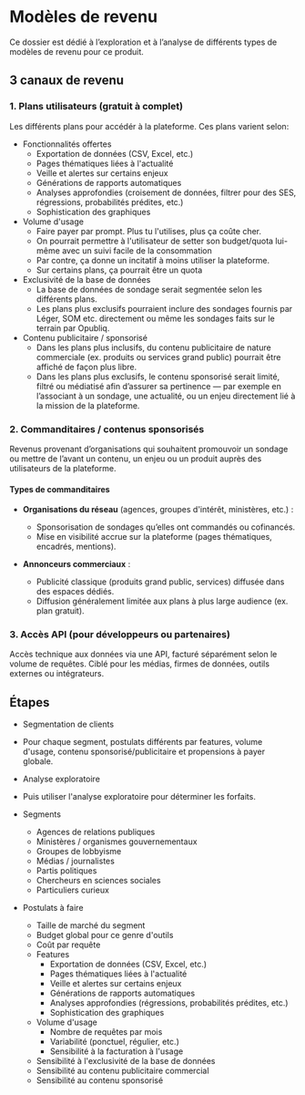 # Modèles de revenu

Ce dossier est dédié à l’exploration et à l’analyse de différents types de modèles de revenu pour ce produit.

## 3 canaux de revenu

### 1. Plans utilisateurs (gratuit à complet)

Les différents plans pour accédér à la plateforme. Ces plans varient selon:

- Fonctionnalités offertes
    - Exportation de données (CSV, Excel, etc.)
    - Pages thématiques liées à l'actualité
    - Veille et alertes sur certains enjeux
    - Générations de rapports automatiques
    - Analyses approfondies (croisement de données, filtrer pour des SES, régressions, probabilités prédites, etc.)
    - Sophistication des graphiques
- Volume d'usage
    - Faire payer par prompt. Plus tu l'utilises, plus ça coûte cher.
    - On pourrait permettre à l'utilisateur de setter son budget/quota lui-même avec un suivi facile de la consommation
    - Par contre, ça donne un incitatif à moins utiliser la plateforme.
    - Sur certains plans, ça pourrait être un quota 
- Exclusivité de la base de données
    - La base de données de sondage serait segmentée selon les différents plans.
    - Les plans plus exclusifs pourraient inclure des sondages fournis par Léger, SOM etc. directement ou même les sondages faits sur le terrain par Opubliq.
- Contenu publicitaire / sponsorisé  
    - Dans les plans plus inclusifs, du contenu publicitaire de nature commerciale (ex. produits ou services grand public) pourrait être affiché de façon plus libre.  
    - Dans les plans plus exclusifs, le contenu sponsorisé serait limité, filtré ou médiatisé afin d’assurer sa pertinence — par exemple en l’associant à un sondage, une actualité, ou un enjeu directement lié à la mission de la plateforme.

### 2. Commanditaires / contenus sponsorisés

Revenus provenant d’organisations qui souhaitent promouvoir un sondage ou mettre de l’avant un contenu, un enjeu ou un produit auprès des utilisateurs de la plateforme.

#### Types de commanditaires

- **Organisations du réseau** (agences, groupes d'intérêt, ministères, etc.) :
  - Sponsorisation de sondages qu’elles ont commandés ou cofinancés.
  - Mise en visibilité accrue sur la plateforme (pages thématiques, encadrés, mentions).
  
- **Annonceurs commerciaux** :
  - Publicité classique (produits grand public, services) diffusée dans des espaces dédiés.
  - Diffusion généralement limitée aux plans à plus large audience (ex. plan gratuit).

### 3. Accès API (pour développeurs ou partenaires)
Accès technique aux données via une API, facturé séparément selon le volume de requêtes. Ciblé pour les médias, firmes de données, outils externes ou intégrateurs.



## Étapes

- Segmentation de clients
- Pour chaque segment, postulats différents par features, volume d'usage, contenu sponsorisé/publicitaire et propensions à payer globale.
- Analyse exploratoire
- Puis utiliser l'analyse exploratoire pour déterminer les forfaits.


- Segments
  - Agences de relations publiques
  - Ministères / organismes gouvernementaux
  - Groupes de lobbyisme
  - Médias / journalistes
  - Partis politiques
  - Chercheurs en sciences sociales  
  - Particuliers curieux

- Postulats à faire
  - Taille de marché du segment
  - Budget global pour ce genre d'outils
  - Coût par requête
  - Features
    - Exportation de données (CSV, Excel, etc.)
    - Pages thématiques liées à l'actualité
    - Veille et alertes sur certains enjeux
    - Générations de rapports automatiques
    - Analyses approfondies (régressions, probabilités prédites, etc.)
    - Sophistication des graphiques
  - Volume d'usage
    - Nombre de requêtes par mois
    - Variabilité (ponctuel, régulier, etc.)
    - Sensibilité à la facturation à l'usage
  - Sensibilité à l'exclusivité de la base de données
  - Sensibilité au contenu publicitaire commercial
  - Sensibilité au contenu sponsorisé
